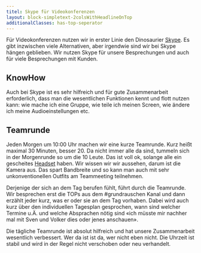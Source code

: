 ```yaml
---
titel: Skype für Videokonferenzen
layout: block-simpletext-2colsWithHeadlineOnTop
additionalClasses: has-top-seperator
---
```


Für Videokonferenzen nutzen wir in erster Linie den Dinosaurier [Skype](https://www.skype.com/de/). Es gibt inzwischen viele Alternativen, aber irgendwie sind wir bei Skype hängen geblieben. Wir nutzen Skype für unsere Besprechungen und auch für viele Besprechungen mit Kunden.

## KnowHow
Auch bei Skype ist es sehr hilfreich und für gute Zusammenarbeit erforderlich, dass man die wesentlichen Funktionen kennt und flott nutzen kann: wie mache ich eine Gruppe, wie teile ich meinen Screen, wie ändere ich meine Audioeinstellungen etc. 

<!--more-->

## Teamrunde
Jeden Morgen um 10:00 Uhr machen wir eine kurze Teamrunde. Kurz heißt maximal 30 Minuten, besser 20. Da nicht immer alle da sind, tummeln sich in der Morgenrunde so um die 10 Leute. Das ist voll ok, solange alle ein gescheites [Headset](#headset) haben. Wir wissen wir wir aussehen, darum ist die Kamera aus. Das spart Bandbreite und so kann man auch mit sehr unkonventionellen Outfits am Teammeeting teilnehmen. 

Derjenige der sich an dem Tag berufen fühlt, führt durch die Teamrunde. Wir besprechen erst die TOPs aus dem #grundrauschen Kanal und dann erzählt jeder kurz, was er oder sie an dem Tag vorhaben. Dabei wird auch kurz über den individuellen Tagesplan gesprochen, wann sind welcher Termine u.Ä. und welche Absprachen nötig sind «ich müsste mir nachher mal mit Sven und Volker dies oder jenes anschauen». 

Die tägliche Teamrunde ist absolut hilfreich und hat unsere Zusammenarbeit wesentlich verbessert. Wer da ist ist da, wer nicht eben nicht. Die Uhrzeit ist stabil und wird in der Regel nicht verschoben oder neu verhandelt.



